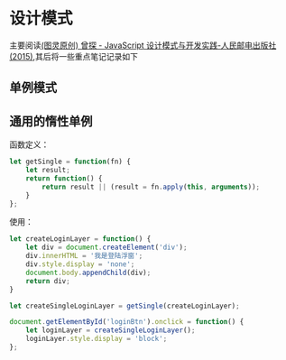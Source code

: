 # 设计模式

主要阅读[(图灵原创) 曾探 - JavaScript 设计模式与开发实践-人民邮电出版社 (2015)](/pdf/designpattern.pdf),其后将一些重点笔记记录如下

## 单例模式

## 通用的惰性单例

函数定义：

```js
let getSingle = function(fn) {
    let result;
    return function() {
        return result || (result = fn.apply(this, arguments));
    }
};
```

使用：

```js
let createLoginLayer = function() {
    let div = document.createElement('div');
    div.innerHTML = '我是登陆浮窗';
    div.style.display = 'none';
    document.body.appendChild(div);
    return div;
}

let createSingleLoginLayer = getSingle(createLoginLayer);

document.getElementById('loginBtn').onclick = function() {
    let loginLayer = createSingleLoginLayer();
    loginLayer.style.display = 'block';
};
```
